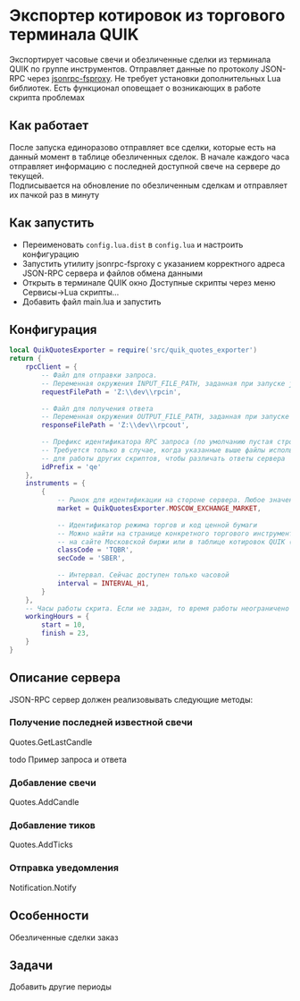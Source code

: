 # Экспортер котировок из торгового терминала QUIK

Экспортирует часовые свечи и обезличенные сделки из терминала QUIK по группе инструментов. Отправляет данные по протоколу JSON-RPC через [jsonrpc-fsproxy](https://github.com/evsamsonov/jsonrpc-fsproxy). Не требует установки дополнительных Lua библиотек. Есть функционал оповещает о возникающих в работе скрипта проблемах

## Как работает

После запуска единоразово отправляет все сделки, которые есть на данный момент в таблице обезличенных сделок. 
В начале каждого часа отправляет информацию с последней доступной свече на сервере до текущей.  
Подписывается на обновление по обезличенным сделкам и отправляет их пачкой раз в минуту

## Как запустить 

- Переименовать `config.lua.dist` в `config.lua` и настроить конфигурацию
- Запустить утилиту jsonrpc-fsproxy с указанием корректного адреса JSON-RPC сервера и файлов обмена данными
- Открыть в терминале QUIK окно Доступные скрипты через меню Сервисы->Lua скрипты...
- Добавить файл main.lua и запустить

## Конфигурация 

```lua
local QuikQuotesExporter = require('src/quik_quotes_exporter')
return {
    rpcClient = {
        -- Файл для отправки запроса. 
        -- Переменная окружения INPUT_FILE_PATH, заданная при запуске jsonrpc-fsproxy 
        requestFilePath = 'Z:\\dev\\rpcin',  
        
        -- Файл для получения ответа
        -- Переменная окружения OUTPUT_FILE_PATH, заданная при запуске jsonrpc-fsproxy 
        responseFilePath = 'Z:\\dev\\rpcout',   
        
        -- Префикс идентификатора RPC запроса (по умолчанию пустая строка). 
        -- Требуется только в случае, когда указанные выше файлы используются 
        -- для работы других скриптов, чтобы различать ответы сервера
        idPrefix = 'qe'                         
    },
    instruments = {
        {
            -- Рынок для идентификации на стороне сервера. Любое значение??
            market = QuikQuotesExporter.MOSCOW_EXCHANGE_MARKET,    
            
            -- Идентификатор режима торгов и код ценной бумаги 
            -- Можно найти на странице конкретного торгового инструмента 
            -- на сайте Московской биржи или в таблице котировок QUIK (параметр "Код класса")
            classCode = 'TQBR',                                    
            secCode = 'SBER',     
            
            -- Интервал. Сейчас доступен только часовой                              
            interval = INTERVAL_H1,                                
        }
    },
    -- Часы работы скрита. Если не задан, то время работы неограничено
    workingHours = {
        start = 10,
        finish = 23,
    }
}
```

## Описание сервера

JSON-RPC сервер должен реализовывать следующие методы:

### Получение последней известной свечи
Quotes.GetLastCandle

todo Пример запроса и ответа

### Добавление свечи
Quotes.AddCandle

### Добавление тиков
Quotes.AddTicks

### Отправка уведомления
Notification.Notify

## Особенности

Обезличенные сделки заказ

## Задачи
Добавить другие периоды

